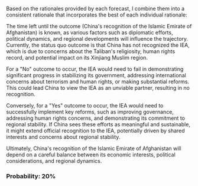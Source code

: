 Based on the rationales provided by each forecast, I combine them into a consistent rationale that incorporates the best of each individual rationale:

The time left until the outcome (China's recognition of the Islamic Emirate of Afghanistan) is known, as various factors such as diplomatic efforts, political dynamics, and regional developments will influence the trajectory. Currently, the status quo outcome is that China has not recognized the IEA, which is due to concerns about the Taliban's religiosity, human rights record, and potential impact on its Xinjiang Muslim region.

For a "No" outcome to occur, the IEA would need to fail in demonstrating significant progress in stabilizing its government, addressing international concerns about terrorism and human rights, or making substantial reforms. This could lead China to view the IEA as an unviable partner, resulting in no recognition.

Conversely, for a "Yes" outcome to occur, the IEA would need to successfully implement key reforms, such as improving governance, addressing human rights concerns, and demonstrating its commitment to regional stability. If China sees these efforts as meaningful and sustainable, it might extend official recognition to the IEA, potentially driven by shared interests and concerns about regional stability.

Ultimately, China's recognition of the Islamic Emirate of Afghanistan will depend on a careful balance between its economic interests, political considerations, and regional dynamics.

### Probability: 20%